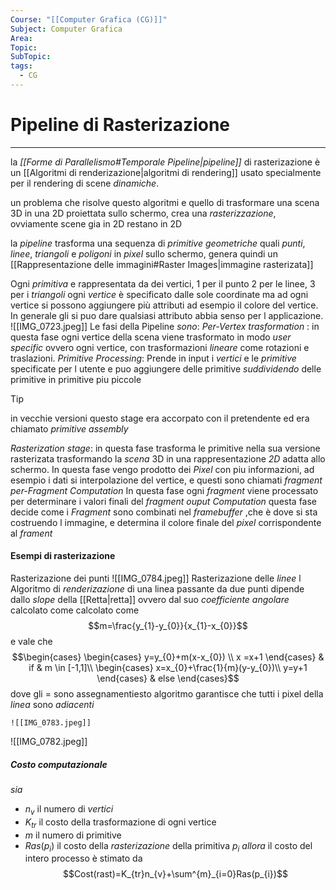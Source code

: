 ```yaml
---
Course: "[[Computer Grafica (CG)]]"
Subject: Computer Grafica
Area: 
Topic: 
SubTopic: 
tags:
  - CG
---
```


# Pipeline di Rasterizazione
---
la _[[Forme di Parallelismo#Temporale Pipeline|pipeline]]_ di rasterizazione è un [[Algoritmi di renderizazione|algoritmi di rendering]] usato specialmente per il rendering di scene _dinamiche_. 

un problema che risolve questo algoritmi e quello di trasformare una scena 3D in una 2D proiettata sullo schermo, crea una _rasterizzazione_, ovviamente scene gia in 2D restano in 2D

la _pipeline_ trasforma una sequenza di _primitive geometriche_ quali _punti_, _linee_, _triangoli_ e _poligoni_ in _pixel_ sullo schermo, genera quindi un [[Rappresentazione delle immagini#Raster Images|immagine rasterizata]]

Ogni _primitiva_ e rappresentata da dei vertici, 1 per il punto 2 per le linee, 3 per i _triangoli_
ogni _vertice_ è specificato dalle sole coordinate ma ad ogni vertice si possono aggiungere più attributi ad esempio il colore del vertice. In generale gli si puo dare qualsiasi attributo abbia senso per l applicazione.  
![[IMG_0723.jpeg]]
Le fasi della Pipeline _sono_:
_Per-Vertex trasformation_ : 
	in questa fase ogni vertice della scena viene trasformato in modo _user specific_ ovvero ogni vertice, con trasformazioni _lineare_ come rotazioni e traslazioni.
_Primitive Processing_:
	Prende in input i _vertici_ e le _primitive_ specificate per l utente e puo aggiungere delle primitive  _suddividendo_ delle primitive in primitive piu piccole
> [!tip] 
> in vecchie versioni questo stage era accorpato con il pretendente ed era chiamato _primitive assembly_

_Rasterization stage_:
	in questa fase trasforma le primitive nella sua versione rasterizata trasformando la _scena_ 3D in una rappresentazione _2D_ adatta allo schermo. 
	In questa fase vengo prodotto dei _Pixel_ con piu informazioni, ad esempio i dati si interpolazione del vertice, e questi sono chiamati _fragment_
_per-Fragment Computation_
	In questa fase ogni _fragment_ viene processato per determinare i valori finali del _fragment_
_ouput Computation_
	questa fase decide come i _Fragment_ sono combinati nel _framebuffer_ ,che è dove si sta costruendo l immagine, e determina il colore finale del _pixel_ corrispondente al _frament_

#### Esempi di rasterizazione
Rasterizazione dei punti
	![[IMG_0784.jpeg]]
Rasterizazione delle _linee_
	l Algoritmo di _renderizazione_ di una linea passante da due punti dipende dallo _slope_ della [[Retta|retta]] ovvero dal suo _coefficiente angolare_  calcolato come calcolato come$$m=\frac{y_{1}-y_{0}}{x_{1}-x_{0}}$$
	e vale che $$\begin{cases} 
\begin{cases}
y=y_{0}+m(x-x_{0})  \\
x =x+1
\end{cases} & if & m \in  [-1,1]\\
\begin{cases}
x=x_{0}+\frac{1}{m}(y-y_{0})\\
y=y+1
\end{cases} & else
\end{cases}$$dove gli $=$ sono assegnamentiesto algoritmo garantisce che 
		tutti i pixel della _linea_ sono _adiacenti_
	
	![[IMG_0783.jpeg]]
![[IMG_0782.jpeg]]

##### Costo computazionale
_sia_
- $n_v$ il numero di _vertici_
- $K_{tr}$ il costo della trasformazione di ogni vertice
- $m$ il numero di primitive
- $Ras(p_i)$ il costo della _rasterizazione_ della primitiva $p_{i}$
_allora_ il costo del intero processo è stimato da $$Cost(rast)=K_{tr}n_{v}+\sum^{m}_{i=0}Ras(p_{i})$$

	
